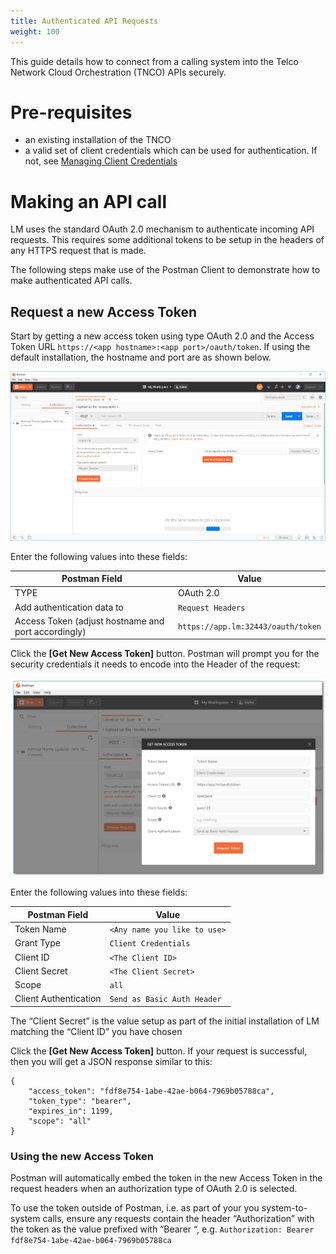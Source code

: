 ```yaml
---
title: Authenticated API Requests
weight: 100
---
```


This guide details how to connect from a calling system into the Telco Network Cloud Orchestration (TNCO) APIs securely.

# Pre-requisites

- an existing installation of the TNCO
- a valid set of client credentials which can be used for authentication. If not, see [Managing Client Credentials](/user-guides/administration/security/manage-client-credentials)

# Making an API call 

LM uses the standard OAuth 2.0 mechanism to authenticate incoming API requests. This requires some additional tokens to be setup in the headers of any HTTPS request that is made. 

The following steps make use of the Postman Client to demonstrate how to make authenticated API calls.

## Request a new Access Token 

Start by getting a new access token using type OAuth 2.0 and the Access Token URL `https://<app hostname>:<app port>/oauth/token`. If using the default installation, the hostname and port are as shown below.

![Get New Token](/images/security/get-new-token.png "Get New Token")

Enter the following values into these fields: 
 
| Postman Field                                       | Value                              |
| --------------------------------------------------- | ---------------------------------- |
| TYPE                                                | OAuth 2.0                          |
| Add authentication data to                          | `Request Headers`                  |
| Access Token (adjust hostname and port accordingly) | `https://app.lm:32443/oauth/token` |

Click the **[Get New Access Token]** button. Postman will prompt you for the security credentials it needs to encode into the Header of the request: 

![Request Token](/images/security/request-token.png "Request Token")

Enter the following values into these fields:  

| Postman Field         | Value                        |
| --------------------- | ---------------------------- |
| Token Name            | `<Any name you like to use>` |
| Grant Type            | `Client Credentials `        |
| Client ID             | `<The Client ID>`            |
| Client Secret         | `<The Client Secret>`        |
| Scope                 | `all`                        |
| Client Authentication | `Send as Basic Auth Header`  |

The “Client Secret” is the value setup as part of the initial installation of LM matching the “Client ID” you have chosen 

Click the **[Get New Access Token]** button. If your request is successful, then you will get a JSON response similar to this: 

```
{ 
    "access_token": "fdf8e754-1abe-42ae-b064-7969b05788ca", 
    "token_type": "bearer", 
    "expires_in": 1199, 
    "scope": "all" 
} 
```

### Using the new Access Token

Postman will automatically embed the token in the new Access Token in the request headers when an authorization type of OAuth 2.0 is selected. 

To use the token outside of Postman, i.e. as part of your you system-to-system calls, ensure any requests contain the header “Authorization” with the token as the value prefixed with “Bearer “, e.g. `Authorization: Bearer fdf8e754-1abe-42ae-b064-7969b05788ca`